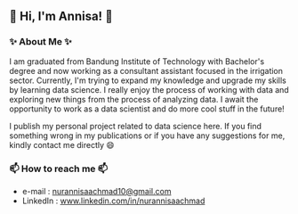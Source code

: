 ## 👋 Hi, I'm Annisa! 👋
### ✨ About Me ✨

I am graduated from Bandung Institute of Technology with Bachelor's degree and now working as a consultant assistant focused in the irrigation sector. Currently, I'm trying to expand my knowledge and upgrade my skills by learning data science. I really enjoy the process of working with data and exploring new things from the process of analyzing data. I await the opportunity to work as a data scientist and do more cool stuff in the future!

I publish my personal project related to data science here. If you find something wrong in my publications or if you have any suggestions for me, kindly contact me directly 😄

### 📫 How to reach me 📫
- e-mail : nurannisaachmad10@gmail.com
- LinkedIn : www.linkedin.com/in/nurannisaachmad

<!--
**nurannisaa/nurannisaa** is a ✨ _special_ ✨ repository because its `README.md` (this file) appears on your GitHub profile.

Here are some ideas to get you started:

- 🔭 I’m currently working on ...
- 🌱 I’m currently learning Data Science
- 📫 How to reach me: ...
- 😄 Pronouns: ...
- ⚡ Fun fact: ...
-->
